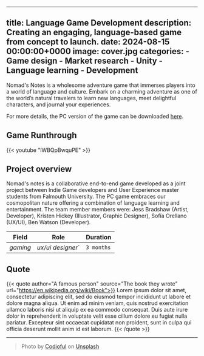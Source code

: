 ---
title: Language Game Development 
description: Creating an engaging, language-based game from concept to launch.
date: 2024-08-15 00:00:00+0000
image: cover.jpg
categories:
    - Game design
    - Market research
    - Unity
    - Language learning
    - Development
--
Nomad's Notes is a wholesome adventure game that immerses players into a world of language and culture. Embark on a charming adventure as one of the world’s natural travelers to learn new languages, meet delightful characters, and journal your experiences.

For more details, the PC version of the game can be downloaded [here](https://foxracinggurl.itch.io/nomads-notes).

## Game Runthrough

{{< youtube "lWBQpBwquPE" >}}

## Project overview

Nomad's notes is a collaborative end-to-end game developed as a joint project between Indie Game developers and User Experience master students from Falmouth University. The PC game embraces our cosmopolitan nature offering a combination of language learning and entertainment. The team member members were: Jess Bradshaw (Artist, Developer), Kristen Hickey (Illustrator, Graphic Designer), Sofía Orellano (UX/UI), Ben Watson (Developer).


| Field   | Role     | Duration   | 
| --------  | -------- | ------ |
| *gaming* | *ux/ui designer*` | `3 months` |

<!--## Bilibili video

{{< bilibili "BV1d4411N7zD" >}}

## Tencent video

{{< tencent "g0014r3khdw" >}}

## YouTube video

<{{< youtube "p8bhL8u0jNM" >}}-->

<!--## Generic video file

{{< video "https://www.w3schools.com/tags/movie.mp4" >}}

## Gist

{{< gist CaiJimmy e2751a943de10b2a5b3a8a6c2120cb86 >}}

## GitLab

{{< gitlab 2589724 >}}-->

## Quote

{{< quote author="A famous person" source="The book they wrote" url="https://en.wikipedia.org/wiki/Book">}}
Lorem ipsum dolor sit amet, consectetur adipiscing elit, sed do eiusmod tempor incididunt ut labore et dolore magna aliqua. Ut enim ad minim veniam, quis nostrud exercitation ullamco laboris nisi ut aliquip ex ea commodo consequat. Duis aute irure dolor in reprehenderit in voluptate velit esse cillum dolore eu fugiat nulla pariatur. Excepteur sint occaecat cupidatat non proident, sunt in culpa qui officia deserunt mollit anim id est laborum.
{{< /quote >}}

-----

> Photo by [Codioful](https://unsplash.com/@codioful) on [Unsplash](https://unsplash.com/photos/WDSN62Qdxuk)